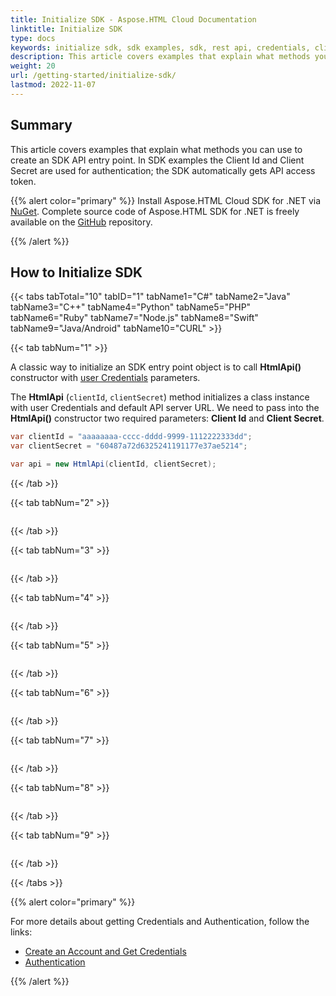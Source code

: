 ```yaml
---
title: Initialize SDK - Aspose.HTML Cloud Documentation
linktitle: Initialize SDK
type: docs
keywords: initialize sdk, sdk examples, sdk, rest api, credentials, client id, client secret, access token, entry point
description: This article covers examples that explain what methods you can use to create an SDK API entry point.
weight: 20
url: /getting-started/initialize-sdk/
lastmod: 2022-11-07
---
```


## **Summary**
This article covers examples that explain what methods you can use to create an SDK API entry point. In SDK examples the Client Id and Client Secret are used for authentication; the SDK automatically gets API access token.

{{% alert color="primary" %}} 
Install Aspose.HTML Cloud SDK for .NET via [NuGet](https://www.nuget.org/packages/Aspose.HTML-Cloud/). Complete source code of Aspose.HTML SDK for .NET is freely available on the [GitHub](https://github.com/aspose-html-cloud/aspose-html-cloud-dotnet) repository.

{{% /alert %}}

## **How to Initialize SDK**

{{< tabs tabTotal="10" tabID="1" tabName1="C#"  tabName2="Java" tabName3="C++"  tabName4="Python" tabName5="PHP"  tabName6="Ruby" tabName7="Node.js" tabName8="Swift"  tabName9="Java/Android" tabName10="CURL" >}}

{{< tab tabNum="1" >}}

A classic way to initialize an SDK entry point object is to call **HtmlApi()** constructor with [user Credentials](/html/create-an-account-and-get-credentials/) parameters.

The **HtmlApi** (`clientId`, `clientSecret`) method initializes a class instance with user Credentials and default API server URL. We need to pass into the **HtmlApi()** constructor two required parameters: **Client Id** and **Client Secret**.

```c#
var clientId = "aaaaaaaa-cccc-dddd-9999-1112222333dd";
var clientSecret = "60487a72d6325241191177e37ae5214";

var api = new HtmlApi(clientId, clientSecret);

```

{{< /tab >}}

{{< tab tabNum="2" >}}

```java

```

{{< /tab >}}

{{< tab tabNum="3" >}}

```c++

```

{{< /tab >}}

{{< tab tabNum="4" >}}


```python

```

{{< /tab >}}

{{< tab tabNum="5" >}}

```php

```

{{< /tab >}}

{{< tab tabNum="6" >}}

```ruby

```

{{< /tab >}}

{{< tab tabNum="7" >}}

```javascript

```

{{< /tab >}}

{{< tab tabNum="8" >}}

```swift

```

{{< /tab >}}

{{< tab tabNum="9" >}}

```java

```

{{< /tab >}}

{{< /tabs >}}	


{{% alert color="primary" %}} 

For more details about getting Credentials and Authentication, follow the links:

* [Create an Account and Get Credentials](/html/create-an-account-and-get-credentials/)
* [Authentication](/html/getting-started/authentication/) 

{{% /alert %}}